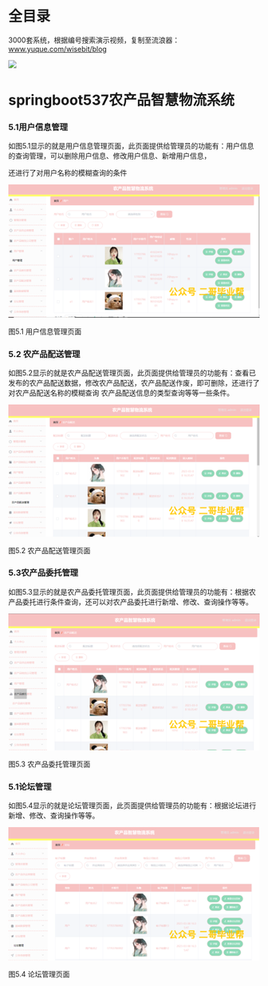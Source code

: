 # 全目录

3000套系统，根据编号搜索演示视频，复制至流浪器：www.yuque.com/wisebit/blog


![](https://bitwise.oss-cn-heyuan.aliyuncs.com/2024/11/06/qq_wechat.png)

# springboot537农产品智慧物流系统


### 5.1用户信息管理
如图5.1显示的就是用户信息管理页面，此页面提供给管理员的功能有：用户信息的查询管理，可以删除用户信息、修改用户信息、新增用户信息，

还进行了对用户名称的模糊查询的条件

![](/md/blog.013.png)

图5.1 用户信息管理页面
### 5.2 农产品配送管理
如图5.2显示的就是农产品配送管理页面，此页面提供给管理员的功能有：查看已发布的农产品配送数据，修改农产品配送，农产品配送作废，即可删除，还进行了对农产品配送名称的模糊查询 农产品配送信息的类型查询等等一些条件。

![](/md/blog.014.png)


图5.2 农产品配送管理页面
### 5.3农产品委托管理
如图5.3显示的就是农产品委托管理页面，此页面提供给管理员的功能有：根据农产品委托进行条件查询，还可以对农产品委托进行新增、修改、查询操作等等。

![](/md/blog.015.png)



图5.3 农产品委托管理页面
### 5.1论坛管理
如图5.4显示的就是论坛管理页面，此页面提供给管理员的功能有：根据论坛进行新增、修改、查询操作等等。


![](/md/blog.016.png)

图5.4 论坛管理页面
